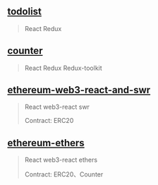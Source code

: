 ## [todolist](./todolist)

> React Redux

## [counter](./counter)

> React Redux Redux-toolkit

## [ethereum-web3-react-and-swr](./ethereum-web3-react-and-swr)

> React web3-react swr
>
> Contract: ERC20

## [ethereum-ethers](./ethereum-ethers)

> React web3-react ethers
>
> Contract: ERC20、Counter